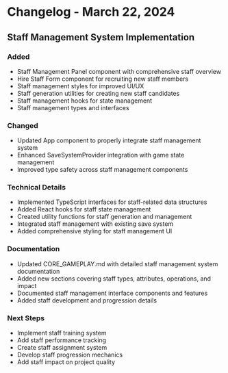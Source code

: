# Changelog - March 22, 2024

## Staff Management System Implementation

### Added
- Staff Management Panel component with comprehensive staff overview
- Hire Staff Form component for recruiting new staff members
- Staff management styles for improved UI/UX
- Staff generation utilities for creating new staff candidates
- Staff management hooks for state management
- Staff management types and interfaces

### Changed
- Updated App component to properly integrate staff management system
- Enhanced SaveSystemProvider integration with game state management
- Improved type safety across staff management components

### Technical Details
- Implemented TypeScript interfaces for staff-related data structures
- Added React hooks for staff state management
- Created utility functions for staff generation and management
- Integrated staff management with existing save system
- Added comprehensive styling for staff management UI

### Documentation
- Updated CORE_GAMEPLAY.md with detailed staff management system documentation
- Added new sections covering staff types, attributes, operations, and impact
- Documented staff management interface components and features
- Added staff development and progression details

### Next Steps
- Implement staff training system
- Add staff performance tracking
- Create staff assignment system
- Develop staff progression mechanics
- Add staff impact on project quality 